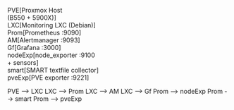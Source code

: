   PVE[Proxmox Host<br/>(B550 + 5900X)] <br/>
  LXC[Monitoring LXC (Debian)] <br/>
  Prom[Prometheus :9090] <br/>
  AM[Alertmanager :9093] <br/>
  Gf[Grafana :3000] <br/>
  nodeExp[node_exporter :9100<br/>+ sensors] <br/>
  smart[SMART textfile collector] <br/>
  pveExp[PVE exporter :9221] <br/>

  PVE --> LXC
  LXC --> Prom
  LXC --> AM
  LXC --> Gf
  Prom --> nodeExp
  Prom --> smart
  Prom --> pveExp

